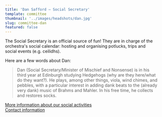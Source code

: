 ```yaml
---
title: 'Dan Safford – Social Secretary'
template: committee
thumbnail: '../images/headshots/dan.jpg'
slug: committee-dan
featured: false
---
```


The Social Secretary is an official source of fun! They are in charge of the orchestra's social calendar: hosting and organising potlucks, trips and social events (e.g. ceilidhs).

Here are a few words about Dan:

> Dan (Social Secretary/Minister of Mischief and Nonsense) is in his third year at Edinburgh studying Hedgehogs (why are they here/what do they want?). He plays, among other things, viola, wind chimes, and pebbles, with a particular interest in adding dank beats to the (already very dank) music of Brahms and Mahler. In his free time, he collects and restores socks.

[More information about our social activities](/social/)<br/>
[Contact information](/contact/)